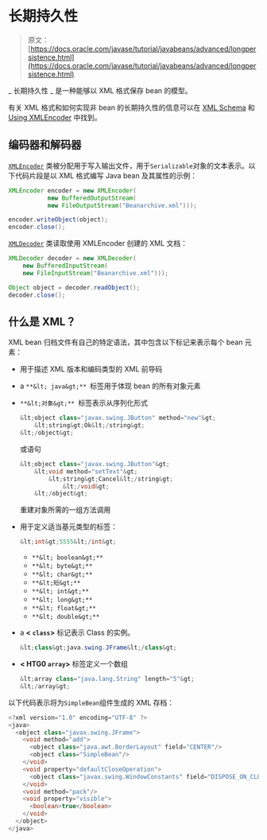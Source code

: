 # 长期持久性

> 原文： [https://docs.oracle.com/javase/tutorial/javabeans/advanced/longpersistence.html](https://docs.oracle.com/javase/tutorial/javabeans/advanced/longpersistence.html)

_ 长期持久性 _ 是一种能够以 XML 格式保存 bean 的模型。

有关 XML 格式和如何实现非 bean 的长期持久性的信息可以在 [XML Schema](http://www.oracle.com/technetwork/java/persistence3-139471.html) 和 [Using XMLEncoder](http://www.oracle.com/technetwork/java/persistence4-140124.html) 中找到。

## 编码器和解码器

[`XMLEncoder`](https://docs.oracle.com/javase/8/docs/api/java/beans/XMLEncoder.html) 类被分配用于写入输出文件，用于`Serializable`对象的文本表示。以下代码片段是以 XML 格式编写 Java bean 及其属性的示例：

```java
XMLEncoder encoder = new XMLEncoder(
           new BufferedOutputStream(
           new FileOutputStream("Beanarchive.xml")));

encoder.writeObject(object);
encoder.close(); 

```

[`XMLDecoder`](https://docs.oracle.com/javase/8/docs/api/java/beans/XMLDecoder.html) 类读取使用 XMLEncoder 创建的 XML 文档：

```java
XMLDecoder decoder = new XMLDecoder(
    new BufferedInputStream(
    new FileInputStream("Beanarchive.xml")));

Object object = decoder.readObject();
decoder.close();

```

## 什么是 XML？

XML bean 归档文件有自己的特定语法，其中包含以下标记来表示每个 bean 元素：

*   用于描述 XML 版本和编码类型的 XML 前导码
*   a `**&lt; java&gt;** `标签用于体现 bean 的所有对象元素
*   `**&lt;对象&gt;** `标签表示从序列化形式

    ```java
    &lt;object class="javax.swing.JButton" method="new"&gt;
        &lt;string&gt;Ok&lt;/string&gt;
    &lt;/object&gt;

    ```

    或语句

    ```java
    &lt;object class="javax.swing.JButton"&gt;
        &lt;void method="setText"&gt;
            &lt;string&gt;Cancel&lt;/string&gt;
                &lt;/void&gt;
        &lt;/object&gt;

    ```

    重建对象所需的一组方法调用
*   用于定义适当基元类型的标签：

    ```java
    &lt;int&gt;5555&lt;/int&gt;

    ```

    *   `**&lt; boolean&gt;**`
    *   `**&lt; byte&gt;**`
    *   `**&lt; char&gt;**`
    *   `**&lt;短&gt;**`
    *   `**&lt; int&gt;**`
    *   `**&lt; long&gt;**`
    *   `**&lt; float&gt;**`
    *   `**&lt; double&gt;**`
*   a **&lt; `class`&gt;** 标记表示 Class 的实例。

    ```java
    &lt;class&gt;java.swing.JFrame&lt;/class&gt;

    ```

*   **&lt; HTG0 `array`&gt;** 标签定义一个数组

    ```java
    &lt;array class="java.lang.String" length="5"&gt;
    &lt;/array&gt;

    ```

以下代码表示将为`SimpleBean`组件生成的 XML 存档：

```java
<?xml version="1.0" encoding="UTF-8" ?>
<java>
  <object class="javax.swing.JFrame">
    <void method="add">
      <object class="java.awt.BorderLayout" field="CENTER"/>
      <object class="SimpleBean"/>
    </void>
    <void property="defaultCloseOperation">
      <object class="javax.swing.WindowConstants" field="DISPOSE_ON_CLOSE"/>
    </void>
    <void method="pack"/>
    <void property="visible">
      <boolean>true</boolean>
    </void>
  </object>
</java>

```